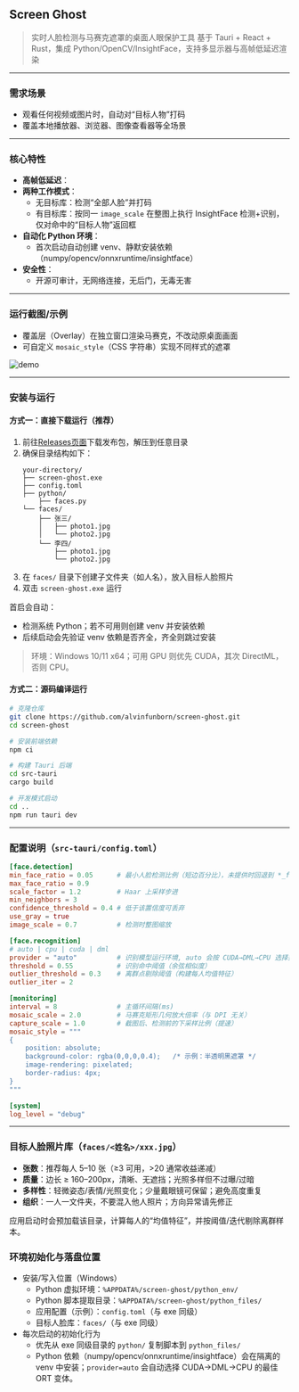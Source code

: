 ## Screen Ghost

> 实时人脸检测与马赛克遮罩的桌面人眼保护工具
> 基于 Tauri + React + Rust，集成 Python/OpenCV/InsightFace，支持多显示器与高帧低延迟渲染

---

### 需求场景

- 观看任何视频或图片时，自动对“目标人物”打码
- 覆盖本地播放器、浏览器、图像查看器等全场景

---

### 核心特性

- **高帧低延迟**：
- **两种工作模式**：
  - 无目标库：检测“全部人脸”并打码
  - 有目标库：按同一 `image_scale` 在整图上执行 InsightFace 检测+识别，仅对命中的“目标人物”返回框
- **自动化 Python 环境**：
  - 首次启动自动创建 venv、静默安装依赖（numpy/opencv/onnxruntime/insightface）
- **安全性**：
  - 开源可审计，无网络连接，无后门，无毒无害

---

### 运行截图/示例

- 覆盖层（Overlay）在独立窗口渲染马赛克，不改动原桌面画面
- 可自定义 `mosaic_style`（CSS 字符串）实现不同样式的遮罩

![demo](./docs/demo.gif)

---

### 安装与运行

#### 方式一：直接下载运行（推荐）

1. 前往[Releases页面](https://github.com/alvinfunborn/screen-ghost/releases)下载发布包，解压到任意目录
2. 确保目录结构如下：
   ```
   your-directory/
   ├── screen-ghost.exe
   ├── config.toml
   ├── python/
       ├── faces.py
   └── faces/
       ├── 张三/
       │   ├── photo1.jpg
       │   └── photo2.jpg
       └── 李四/
           ├── photo1.jpg
           └── photo2.jpg
   ```
3. 在 `faces/` 目录下创建子文件夹（如人名），放入目标人脸照片
4. 双击 `screen-ghost.exe` 运行

首启会自动：
- 检测系统 Python；若不可用则创建 venv 并安装依赖
- 后续启动会先验证 venv 依赖是否齐全，齐全则跳过安装

> 环境：Windows 10/11 x64；可用 GPU 则优先 CUDA，其次 DirectML，否则 CPU。

#### 方式二：源码编译运行

```bash
# 克隆仓库
git clone https://github.com/alvinfunborn/screen-ghost.git
cd screen-ghost

# 安装前端依赖
npm ci

# 构建 Tauri 后端
cd src-tauri
cargo build

# 开发模式启动
cd ..
npm run tauri dev
```

---

### 配置说明（`src-tauri/config.toml`）

```toml
[face.detection]
min_face_ratio = 0.05      # 最小人脸检测比例（短边百分比），未提供时回退到 *_face_size
max_face_ratio = 0.9
scale_factor = 1.2         # Haar 上采样步进
min_neighbors = 3
confidence_threshold = 0.4 # 低于该置信度可丢弃
use_gray = true
image_scale = 0.7          # 检测时整图缩放

[face.recognition]
# auto | cpu | cuda | dml
provider = "auto"          # 识别模型运行环境, auto 会按 CUDA→DML→CPU 选择并安装对应 ORT 变体
threshold = 0.55           # 识别命中阈值（余弦相似度）
outlier_threshold = 0.3    # 离群点剔除阈值（构建每人均值特征）
outlier_iter = 2

[monitoring]
interval = 8               # 主循环间隔(ms)
mosaic_scale = 2.0         # 马赛克矩形几何放大倍率（与 DPI 无关）
capture_scale = 1.0        # 截图后、检测前的下采样比例（提速）
mosaic_style = """
{
    position: absolute;
    background-color: rgba(0,0,0,0.4);   /* 示例：半透明黑遮罩 */
    image-rendering: pixelated;
    border-radius: 4px;
}
"""

[system]
log_level = "debug"
```

---

### 目标人脸照片库（`faces/<姓名>/xxx.jpg`）

- **张数**：推荐每人 5–10 张（≥3 可用，>20 通常收益递减）
- **质量**：边长 ≥ 160–200px，清晰、无遮挡；光照多样但不过曝/过暗
- **多样性**：轻微姿态/表情/光照变化；少量戴眼镜可保留；避免高度重复
- **组织**：一人一文件夹，不要混入他人照片；方向异常请先修正

应用启动时会预加载该目录，计算每人的“均值特征”，并按阈值/迭代剔除离群样本。

### 环境初始化与落盘位置

- 安装/写入位置（Windows）
  - Python 虚拟环境：`%APPDATA%/screen-ghost/python_env/`
  - Python 脚本提取目录：`%APPDATA%/screen-ghost/python_files/`
  - 应用配置（示例）：`config.toml`（与 exe 同级）
  - 目标人脸库：`faces/`（与 exe 同级）
- 每次启动的初始化行为
  - 优先从 exe 同级目录的 `python/` 复制脚本到 `python_files/`
  - Python 依赖（numpy/opencv/onnxruntime/insightface）会在隔离的 venv 中安装；`provider=auto` 会自动选择 CUDA→DML→CPU 的最佳 ORT 变体。

